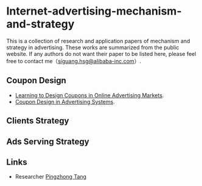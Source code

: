 # Internet-advertising-mechanism-and-strategy
This is a collection of research and application papers of mechanism and strategy in advertising. These works are summarized from the public website. If any authors do not want their paper to be listed here, please feel free to contact me（siguang.hsg@alibaba-inc.com）.

## Coupon Design
- [Learning to Design Coupons in Online Advertising Markets](http://ifaamas.org/Proceedings/aamas2020/pdfs/p1242.pdf). 
- [Coupon Design in Advertising Systems](). 

## Clients Strategy

## Ads Serving Strategy


## Links
- Researcher [Pingzhong Tang](http://people.iiis.tsinghua.edu.cn/~kenshin/)
